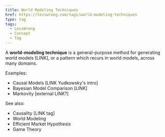 ```yaml
---
title: World Modeling Techniques
href: https://lesswrong.com/tags/world-modeling-techniques
type: tag
tags:
  - LessWrong
  - Concept
  - Tag
---
```


A **world-modeling technique** is a general-purpose method for generating world models \[LINK\], or a pattern which recurs in world models, across many domains.

Examples:

*   Causal Models \[LINK Yudkowsky's intro\]
*   Bayesian Model Comparison \[LINK\]
*   Markovity \[external LINK?\]

See also:

*   Causality \[LINK tag\]
*   World Modeling
*   Efficient Market Hypothesis
*   Game Theory